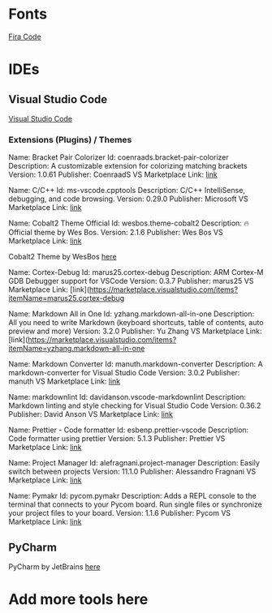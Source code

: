 # Fonts
[Fira Code](https://github.com/tonsky/FiraCode)


# IDEs
## Visual Studio Code
[Visual Studio Code](https://code.visualstudio.com/)

### Extensions (Plugins) / Themes
Name: Bracket Pair Colorizer
Id: coenraads.bracket-pair-colorizer
Description: A customizable extension for colorizing matching brackets
Version: 1.0.61
Publisher: CoenraadS
VS Marketplace Link: [link](https://marketplace.visualstudio.com/items?itemName=CoenraadS.bracket-pair-colorizer)

Name: C/C++
Id: ms-vscode.cpptools
Description: C/C++ IntelliSense, debugging, and code browsing.
Version: 0.29.0
Publisher: Microsoft
VS Marketplace Link: [link](https://marketplace.visualstudio.com/items?itemName=ms-vscode.cpptools)

Name: Cobalt2 Theme Official
Id: wesbos.theme-cobalt2
Description: 🔥 Official theme by Wes Bos.
Version: 2.1.6
Publisher: Wes Bos
VS Marketplace Link: [link](https://marketplace.visualstudio.com/items?itemName=wesbos.theme-cobalt2)

Cobalt2 Theme by WesBos [here](https://marketplace.visualstudio.com/items?itemName=wesbos.theme-cobalt2)

Name: Cortex-Debug
Id: marus25.cortex-debug
Description: ARM Cortex-M GDB Debugger support for VSCode
Version: 0.3.7
Publisher: marus25
VS Marketplace Link: [link](https://marketplace.visualstudio.com/items?itemName=marus25.cortex-debug

Name: Markdown All in One
Id: yzhang.markdown-all-in-one
Description: All you need to write Markdown (keyboard shortcuts, table of contents, auto preview and more)
Version: 3.2.0
Publisher: Yu Zhang
VS Marketplace Link: [link](https://marketplace.visualstudio.com/items?itemName=yzhang.markdown-all-in-one

Name: Markdown Converter
Id: manuth.markdown-converter
Description: A markdown-converter for Visual Studio Code
Version: 3.0.2
Publisher: manuth
VS Marketplace Link: [link](https://marketplace.visualstudio.com/items?itemName=manuth.markdown-converter)

Name: markdownlint
Id: davidanson.vscode-markdownlint
Description: Markdown linting and style checking for Visual Studio Code
Version: 0.36.2
Publisher: David Anson
VS Marketplace Link: [link](https://marketplace.visualstudio.com/items?itemName=DavidAnson.vscode-markdownlint)

Name: Prettier - Code formatter
Id: esbenp.prettier-vscode
Description: Code formatter using prettier
Version: 5.1.3
Publisher: Prettier
VS Marketplace Link: [link](https://marketplace.visualstudio.com/items?itemName=esbenp.prettier-vscode)

Name: Project Manager
Id: alefragnani.project-manager
Description: Easily switch between projects
Version: 11.1.0
Publisher: Alessandro Fragnani
VS Marketplace Link: [link](https://marketplace.visualstudio.com/items?itemName=alefragnani.project-manager)

Name: Pymakr
Id: pycom.pymakr
Description: Adds a REPL console to the terminal that connects to your Pycom board. Run single files or synchronize your project files to your board.
Version: 1.1.6
Publisher: Pycom
VS Marketplace Link: [link](https://marketplace.visualstudio.com/items?itemName=pycom.Pymakr)

## PyCharm
PyCharm by JetBrains [here](https://www.jetbrains.com/pycharm/)

# Add more tools here

